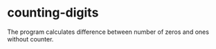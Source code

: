 # counting-digits
The program calculates difference between number of zeros and ones without counter.

